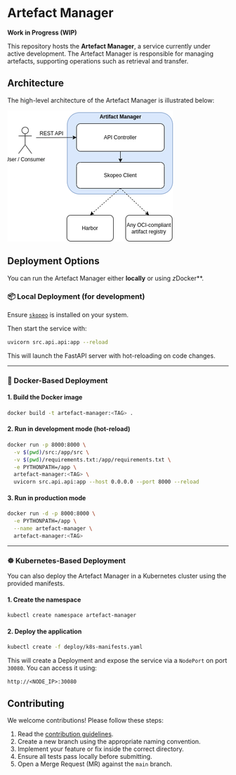# Artefact Manager

**Work in Progress (WIP)**

This repository hosts the **Artefact Manager**, a service currently under active development. The Artefact Manager is responsible for managing artefacts, supporting operations such as retrieval and transfer.

## Architecture

The high-level architecture of the Artefact Manager is illustrated below:

![Architecture](docs/images/architecture.drawio.png)

## Deployment Options

You can run the Artefact Manager either **locally** or using *z*Docker**.

### 📦 Local Deployment (for development)

Ensure [`skopeo`](https://github.com/containers/skopeo) is installed on your system.

Then start the service with:

```bash
uvicorn src.api.api:app --reload
```

This will launch the FastAPI server with hot-reloading on code changes.

---

### 🐳 Docker-Based Deployment

#### 1. Build the Docker image

```bash
docker build -t artefact-manager:<TAG> .
```

#### 2. Run in development mode (hot-reload)

```bash
docker run -p 8000:8000 \
  -v $(pwd)/src:/app/src \
  -v $(pwd)/requirements.txt:/app/requirements.txt \
  -e PYTHONPATH=/app \
  artefact-manager:<TAG> \
  uvicorn src.api.api:app --host 0.0.0.0 --port 8000 --reload
```

#### 3. Run in production mode

```bash
docker run -d -p 8000:8000 \
  -e PYTHONPATH=/app \
  --name artefact-manager \
  artefact-manager:<TAG>
```

---

### ☸️ Kubernetes-Based Deployment

You can also deploy the Artefact Manager in a Kubernetes cluster using the provided manifests.

#### 1. Create the namespace

```bash
kubectl create namespace artefact-manager
```

#### 2. Deploy the application

```bash
kubectl create -f deploy/k8s-manifests.yaml
```

This will create a Deployment and expose the service via a `NodePort` on port `30080`. You can access it using:

```
http://<NODE_IP>:30080
```
## Contributing

We welcome contributions! Please follow these steps:

1. Read the [contribution guidelines](docs/CONTRIBUTING.md).
2. Create a new branch using the appropriate naming convention.
3. Implement your feature or fix inside the correct directory.
4. Ensure all tests pass locally before submitting.
5. Open a Merge Request (MR) against the `main` branch.

